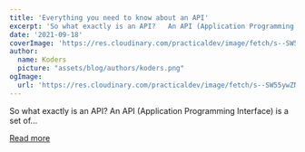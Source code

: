 ```yaml
---
title: 'Everything you need to know about an API'
excerpt: 'So what exactly is an API?   An API (Application Programming Interface) is a set of...'
date: '2021-09-18'
coverImage: 'https://res.cloudinary.com/practicaldev/image/fetch/s--SW55ywZN--/c_imagga_scale,f_auto,fl_progressive,h_420,q_auto,w_1000/https://dev-to-uploads.s3.amazonaws.com/uploads/articles/ehdk7b3sd8770v1z1mib.png'
author:
  name: Koders
  picture: "assets/blog/authors/koders.png"
ogImage:
  url: 'https://res.cloudinary.com/practicaldev/image/fetch/s--SW55ywZN--/c_imagga_scale,f_auto,fl_progressive,h_420,q_auto,w_1000/https://dev-to-uploads.s3.amazonaws.com/uploads/articles/ehdk7b3sd8770v1z1mib.png'
---
```


So what exactly is an API?   An API (Application Programming Interface) is a set of...

[Read more](https://dev.to/abhirajb/everything-you-need-to-know-about-an-api-2oph)
